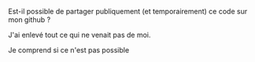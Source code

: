 Est-il possible de partager publiquement (et temporairement) ce code sur mon github ? 

J'ai enlevé tout ce qui ne venait pas de moi.

Je comprend si ce n'est pas possible
